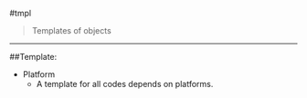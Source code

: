 #tmpl
> Templates of objects
---
##Template:
- Platform
    - A template for all codes depends on platforms.
